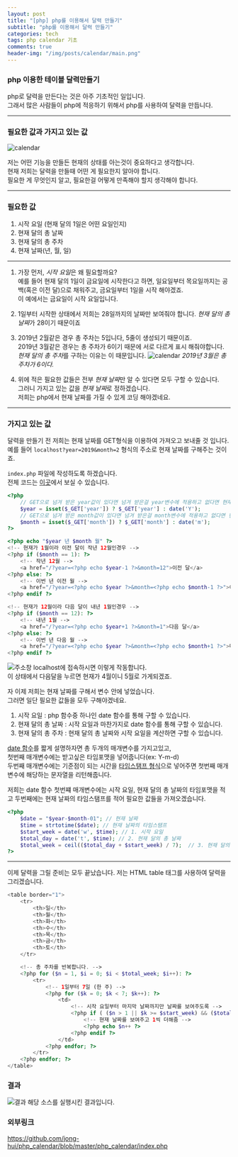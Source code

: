 ```yaml
---
layout: post
title: "[php] php를 이용해서 달력 만들기"
subtitle: "php를 이용해서 달력 만들기"
categories: tech
tags: php calendar 기초
comments: true
header-img: "/img/posts/calendar/main.png"
---
```


### php 이용한 테이블 달력만들기

php로 달력을 만든다는 것은 아주 기초적인 일입니다.  
그래서 많은 사람들이 php에 적응하기 위해서 php를 사용하여 달력을 만듭니다.  

***

### 필요한 값과 가지고 있는 값

![calendar](https://jong-hui.github.io/assets/img/posts/calendar/main.png)

저는 어떤 기능을 만들든 현재의 상태를 아는것이 중요하다고 생각합니다.  
현재 저희는 달력을 만들때 어떤 게 필요한지 알아야 합니다.  
필요한 게 무엇인지 알고, 필요한걸 어떻게 만족해야 할지 생각해야 합니다.

*** 

### 필요한 값

1. 시작 요일 (현재 달의 1일은 어떤 요일인지)
2. 현재 달의 총 날짜
3. 현재 달의 총 주차
4. 현재 날짜(년, 월, 일)

***

1. 가장 먼저, *시작 요일*은 왜 필요할까요?  
예를 들어 현재 달의 1일이 금요일에 시작한다고 하면, 일요일부터 목요일까지는 공백(혹은 이전 달)으로 채워주고, 금요일부터 1일을 시작 해야겠죠.  
이 예에서는 금요일이 시작 요일입니다.  

2. 1일부터 시작한 상태에서 저희는 28일까지의 날짜만 보여줘야 합니다. *현재 달의 총 날짜*가 28이기 때문이죠

3. 2019년 2월같은 경우 총 주차는 5입니다, 5줄이 생성되기 때문이죠.  
2019년 3월같은 경우는 총 주차가 6이기 때문에 서로 다르게 표시 해줘야합니다.  
*현재 달의 총 주차*를 구하는 이유는 이 때문입니다.
![calendar](https://jong-hui.github.io/assets/img/posts/calendar/month3.png)
*2019년 3월은 총 주차가 6이다.*


4. 위에 적은 필요한 값들은 전부 *현재 날짜*만 알 수 있다면 모두 구할 수 있습니다.  
그러니 가지고 있는 값을 *현재 날짜*로 정하겠습니다.  
저희는 php에서 현재 날짜를 가질 수 있게 코딩 해야겠네요.

***

### 가지고 있는 값

달력을 만들기 전 저희는 현재 날짜를 GET형식을 이용하여 가져오고 보내줄 것 입니다.  
예를 들어 `localhost?year=2019&month=2` 형식의 주소로 현재 날짜를 구해주는 것이죠.

`index.php` 파일에 작성하도록 하겠습니다.  
전체 코드는 [이곳](https://github.com/jong-hui/php_calendar/blob/master/php_calendar/index.php)에서 보실 수 있습니다.

```php
<?php
	// GET으로 넘겨 받은 year값이 있다면 넘겨 받은걸 year변수에 적용하고 없다면 현재 년도
	$year = isset($_GET['year']) ? $_GET['year'] : date('Y');
	// GET으로 넘겨 받은 month값이 있다면 넘겨 받은걸 month변수에 적용하고 없다면 현재 월
	$month = isset($_GET['month']) ? $_GET['month'] : date('m');
?>

<?php echo "$year 년 $month 월" ?>
<!-- 현재가 1월이라 이전 달이 작년 12월인경우 -->
<?php if ($month == 1): ?>
	<!-- 작년 12월 -->
	<a href="/?year=<?php echo $year-1 ?>&month=12">이전 달</a>
<?php else: ?>
	<!-- 이번 년 이전 월 -->
	<a href="/?year=<?php echo $year ?>&month=<?php echo $month-1 ?>">이전 달</a>
<?php endif ?>

<!-- 현재가 12월이라 다음 달이 내년 1월인경우 -->
<?php if ($month == 12): ?>
	<!-- 내년 1월 -->
	<a href="/?year=<?php echo $year+1 ?>&month=1">다음 달</a>
<?php else: ?>
	<!-- 이번 년 다음 월 -->
	<a href="/?year=<?php echo $year ?>&month=<?php echo $month+1 ?>">다음 달</a>
<?php endif ?>
```

![주소창](https://jong-hui.github.io/assets/img/posts/calendar/주소창.png)
localhost에 접속하시면 이렇게 작동합니다.  
이 상태에서 다음달을 누르면 현재가 4월이니 5월로 가게되겠죠.

자 이제 저희는 현재 날짜를 구해서 변수 안에 넣었습니다.  
그러면 일단 필요한 값들을 모두 구해야겠네요.

1. 시작 요일 : php 함수중 하나인 date 함수를 통해 구할 수 있습니다.
2. 현재 달의 총 날짜 : 시작 요일과 마찬가지로 date 함수를 통해 구할 수 있습니다.
3. 현재 달의 총 주차 : 현재 달의 총 날짜와 시작 요일을 계산하면 구할 수 있습니다.

[date 함수](http://php.net/manual/en/function.date.php)를 짧게 설명하자면 총 두개의 매개변수를 가지고있고,  
첫번째 매개변수에는 받고싶은 타임포맷을 넣어줍니다(ex: Y-m-d)  
두번째 매개변수에는 기준점이 되는 시간을 [타임스탬프 형식](https://ko.wikipedia.org/wiki/%ED%83%80%EC%9E%84%EC%8A%A4%ED%83%AC%ED%94%84)으로 넣어주면 첫번째 매개변수에 해당하는 문자열을 리턴해줍니다.

저희는 date 함수 첫번쨰 매개변수에는 시작 요일, 현재 달의 총 날짜의 타임포맷을 적고 두번째에는 현재 날짜의 타임스탬프를 적어 필요한 값들을 가져오겠습니다.

```php
<?php
	$date = "$year-$month-01"; // 현재 날짜
	$time = strtotime($date); // 현재 날짜의 타임스탬프
	$start_week = date('w', $time); // 1. 시작 요일
	$total_day = date('t', $time); // 2. 현재 달의 총 날짜
	$total_week = ceil(($total_day + $start_week) / 7);  // 3. 현재 달의 총 주차
?>
```


***

이제 달력을 그릴 준비는 모두 끝났습니다.
저는 HTML table 태그를 사용하여 달력을 그리겠습니다.

```php
<table border="1">
	<tr> 
		<th>일</th> 
		<th>월</th> 
		<th>화</th> 
		<th>수</th> 
		<th>목</th> 
		<th>금</th> 
		<th>토</th> 
	</tr> 

	<!-- 총 주차를 반복합니다. -->
	<?php for ($n = 1, $i = 0; $i < $total_week; $i++): ?> 
		<tr> 
			<!-- 1일부터 7일 (한 주) -->
			<?php for ($k = 0; $k < 7; $k++): ?> 
				<td> 
					<!-- 시작 요일부터 마지막 날짜까지만 날짜를 보여주도록 -->
					<?php if ( ($n > 1 || $k >= $start_week) && ($total_day >= $n) ): ?>
						<!-- 현재 날짜를 보여주고 1씩 더해줌 -->
						<?php echo $n++ ?>
					<?php endif ?>
				</td> 
			<?php endfor; ?> 
		</tr> 
	<?php endfor; ?> 
</table>
```

### 결과
![결과](https://jong-hui.github.io/assets/img/posts/calendar/result.PNG)
해당 소스를 실행시킨 결과입니다.


### 외부링크

<https://github.com/jong-hui/php_calendar/blob/master/php_calendar/index.php>